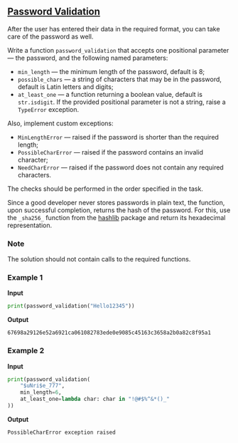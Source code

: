 ## [Password Validation](../../../solutions/5.3/53_j.py)

After the user has entered their data in the required format, you can take care of the password as well.

Write a function `password_validation` that accepts one positional parameter — the password, and the following named parameters:

- `min_length` — the minimum length of the password, default is 8;
- `possible_chars` — a string of characters that may be in the password, default is Latin letters and digits;
- `at_least_one` — a function returning a boolean value, default is `str.isdigit`.
If the provided positional parameter is not a string, raise a `TypeError` exception.

Also, implement custom exceptions:

- `MinLengthError` — raised if the password is shorter than the required length;
- `PossibleCharError` — raised if the password contains an invalid character;
- `NeedCharError` — raised if the password does not contain any required characters.

The checks should be performed in the order specified in the task.

Since a good developer never stores passwords in plain text, the function, upon successful completion, returns the hash of the password. For this, use the `_sha256_` function from the [hashlib](https://docs.python.org/3/library/hashlib.html) package and return its hexadecimal representation.

### Note

The solution should not contain calls to the required functions.

### Example 1

__Input__
```python
print(password_validation("Hello12345"))
```

__Output__
```plaintext
67698a29126e52a6921ca061082783ede0e9085c45163c3658a2b0a82c8f95a1
```

### Example 2

__Input__
```python
print(password_validation(
    "$uNri$e_777",
    min_length=6,
    at_least_one=lambda char: char in "!@#$%^&*()_"
))
```

__Output__
```plaintext
PossibleCharError exception raised
```